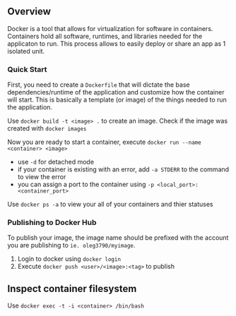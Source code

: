 ## Overview
Docker is a tool that allows for virtualization for software in containers. Containers hold all software, runtimes, and libraries needed for the applicaton to run. This process allows to easily deploy or share an app as 1 isolated unit.

### Quick Start
First, you need to create a `Dockerfile` that will dictate the base dependencies/runtime of the application and customize how the container will start. This is basically a template (or image) of the things needed to run the application.

Use `docker build -t <image> .` to create an image. Check if the image was created with `docker images`

Now you are ready to start a container, execute `docker run --name <container> <image>` 
* use `-d` for detached mode
* if your container is existing with an error, add `-a STDERR` to the command to view the error
* you can assign a port to the container using `-p <local_port>:<container_port>`

Use `docker ps -a` to view your all of your containers and thier statuses

### Publishing to Docker Hub
To publish your image, the image name should be prefixed with the account you are publishing to `ie. oleg3790/myimage`. 

1. Login to docker using `docker login`
2. Execute `docker push <user>/<image>:<tag>` to publish

## Inspect container filesystem
Use `docker exec -t -i <container> /bin/bash`